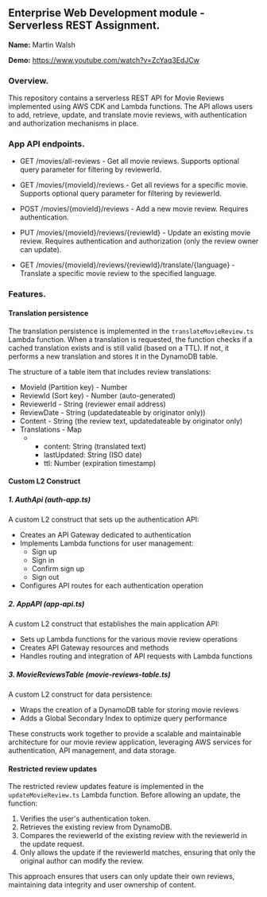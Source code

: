 ## Enterprise Web Development module - Serverless REST Assignment.

__Name:__ Martin Walsh

__Demo:__ https://www.youtube.com/watch?v=ZcYaq3EdJCw

### Overview.

This repository contains a serverless REST API for Movie Reviews implemented using AWS CDK and Lambda functions. The API allows users to add, retrieve, update, and translate movie reviews, with authentication and authorization mechanisms in place.

### App API endpoints.

+ GET /movies/all-reviews - Get all movie reviews. Supports optional query parameter for filtering by reviewerId.

+ GET /movies/{movieId}/reviews - Get all reviews for a specific movie. Supports optional query parameter for filtering by reviewerId.

+ POST /movies/{movieId}/reviews - Add a new movie review. Requires authentication.

+ PUT /movies/{movieId}/reviews/{reviewId} - Update an existing movie review. Requires authentication and authorization (only the review owner can update).

+ GET /movies/{movieId}/reviews/{reviewId}/translate/{language} - Translate a specific movie review to the specified language.

### Features.

#### Translation persistence

The translation persistence is implemented in the `translateMovieReview.ts` Lambda function. When a translation is requested, the function checks if a cached translation exists and is still valid (based on a TTL). If not, it performs a new translation and stores it in the DynamoDB table.

The structure of a table item that includes review translations:

+ MovieId (Partition key) - Number
+ ReviewId (Sort key) - Number (auto-generated)
+ ReviewerId - String (reviewer email address)
+ ReviewDate - String (updatedateable by originator only))
+ Content - String (the review text, updatedateable by originator only)
+ Translations - Map
  - [language code]: Object
    - content: String (translated text)
    - lastUpdated: String (ISO date)
    - ttl: Number (expiration timestamp)

#### Custom L2 Construct

##### 1. AuthApi (auth-app.ts)

A custom L2 construct that sets up the authentication API:

- Creates an API Gateway dedicated to authentication
- Implements Lambda functions for user management:
  - Sign up
  - Sign in
  - Confirm sign up
  - Sign out
- Configures API routes for each authentication operation

##### 2. AppAPI (app-api.ts)

A custom L2 construct that establishes the main application API:

- Sets up Lambda functions for the various movie review operations
- Creates API Gateway resources and methods
- Handles routing and integration of API requests with Lambda functions

##### 3. MovieReviewsTable (movie-reviews-table.ts)

A custom L2 construct for data persistence:

- Wraps the creation of a DynamoDB table for storing movie reviews
- Adds a Global Secondary Index to optimize query performance

These constructs work together to provide a scalable and maintainable architecture for our movie review application, leveraging AWS services for authentication, API management, and data storage.

#### Restricted review updates

The restricted review updates feature is implemented in the `updateMovieReview.ts` Lambda function. Before allowing an update, the function:

1. Verifies the user's authentication token.
2. Retrieves the existing review from DynamoDB.
3. Compares the reviewerId of the existing review with the reviewerId in the update request.
4. Only allows the update if the reviewerId matches, ensuring that only the original author can modify the review.

This approach ensures that users can only update their own reviews, maintaining data integrity and user ownership of content.

